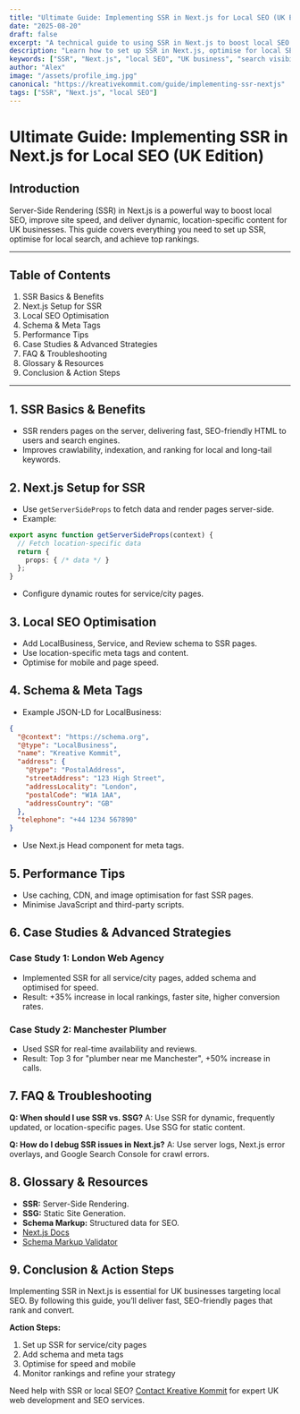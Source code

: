 ```yaml
---
title: "Ultimate Guide: Implementing SSR in Next.js for Local SEO (UK Edition)"
date: "2025-08-20"
draft: false
excerpt: "A technical guide to using SSR in Next.js to boost local SEO and search visibility."
description: "Learn how to set up SSR in Next.js, optimise for local SEO, and improve your site’s rankings."
keywords: ["SSR", "Next.js", "local SEO", "UK business", "search visibility"]
author: "Alex"
image: "/assets/profile_img.jpg"
canonical: "https://kreativekommit.com/guide/implementing-ssr-nextjs"
tags: ["SSR", "Next.js", "local SEO"]
---
```


# Ultimate Guide: Implementing SSR in Next.js for Local SEO (UK Edition)

## Introduction
Server-Side Rendering (SSR) in Next.js is a powerful way to boost local SEO, improve site speed, and deliver dynamic, location-specific content for UK businesses. This guide covers everything you need to set up SSR, optimise for local search, and achieve top rankings.

---

## Table of Contents
1. SSR Basics & Benefits
2. Next.js Setup for SSR
3. Local SEO Optimisation
4. Schema & Meta Tags
5. Performance Tips
6. Case Studies & Advanced Strategies
7. FAQ & Troubleshooting
8. Glossary & Resources
9. Conclusion & Action Steps

---

## 1. SSR Basics & Benefits
- SSR renders pages on the server, delivering fast, SEO-friendly HTML to users and search engines.
- Improves crawlability, indexation, and ranking for local and long-tail keywords.

## 2. Next.js Setup for SSR
- Use `getServerSideProps` to fetch data and render pages server-side.
- Example:
```typescript
export async function getServerSideProps(context) {
  // Fetch location-specific data
  return {
    props: { /* data */ }
  };
}
```
- Configure dynamic routes for service/city pages.

## 3. Local SEO Optimisation
- Add LocalBusiness, Service, and Review schema to SSR pages.
- Use location-specific meta tags and content.
- Optimise for mobile and page speed.

## 4. Schema & Meta Tags
- Example JSON-LD for LocalBusiness:
```json
{
  "@context": "https://schema.org",
  "@type": "LocalBusiness",
  "name": "Kreative Kommit",
  "address": {
    "@type": "PostalAddress",
    "streetAddress": "123 High Street",
    "addressLocality": "London",
    "postalCode": "W1A 1AA",
    "addressCountry": "GB"
  },
  "telephone": "+44 1234 567890"
}
```
- Use Next.js Head component for meta tags.

## 5. Performance Tips
- Use caching, CDN, and image optimisation for fast SSR pages.
- Minimise JavaScript and third-party scripts.

## 6. Case Studies & Advanced Strategies

### Case Study 1: London Web Agency
- Implemented SSR for all service/city pages, added schema and optimised for speed.
- Result: +35% increase in local rankings, faster site, higher conversion rates.

### Case Study 2: Manchester Plumber
- Used SSR for real-time availability and reviews.
- Result: Top 3 for "plumber near me Manchester", +50% increase in calls.

## 7. FAQ & Troubleshooting

**Q: When should I use SSR vs. SSG?**
A: Use SSR for dynamic, frequently updated, or location-specific pages. Use SSG for static content.

**Q: How do I debug SSR issues in Next.js?**
A: Use server logs, Next.js error overlays, and Google Search Console for crawl errors.

## 8. Glossary & Resources

- **SSR:** Server-Side Rendering.
- **SSG:** Static Site Generation.
- **Schema Markup:** Structured data for SEO.
- [Next.js Docs](https://nextjs.org/docs)
- [Schema Markup Validator](https://validator.schema.org/)

## 9. Conclusion & Action Steps

Implementing SSR in Next.js is essential for UK businesses targeting local SEO. By following this guide, you’ll deliver fast, SEO-friendly pages that rank and convert.

**Action Steps:**
1. Set up SSR for service/city pages
2. Add schema and meta tags
3. Optimise for speed and mobile
4. Monitor rankings and refine your strategy

Need help with SSR or local SEO? [Contact Kreative Kommit](mailto:hello@kreativekommit.com) for expert UK web development and SEO services.
